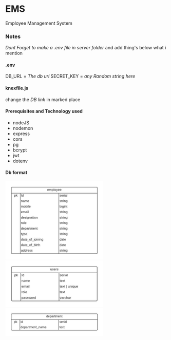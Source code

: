 # EMS
Employee Management System

### Notes
*Dont Forget to make a .env file in server folder*
and add thing's below what i mention
#### .env
 DB_URL = *The db url* 
 SECRET_KEY = *any Random string here*
#### knexfile.js
 change the *DB link* in marked place
 
#### Prerequisites and Technology used
- nodeJS
- nodemon
- express
- cors
- pg
- bcrypt
- jwt
- dotenv

#### Db format
<img src="https://github.com/Fazal2005/EMS/blob/main/server/employee_db.jpeg" length="640" width="305"/>
<img src="https://github.com/Fazal2005/EMS/blob/main/server/users-db.jpeg" length="640" width="305"/>
<img src="https://github.com/Fazal2005/EMS/blob/main/server/department_db.jpeg" length="640" width="305"/>
